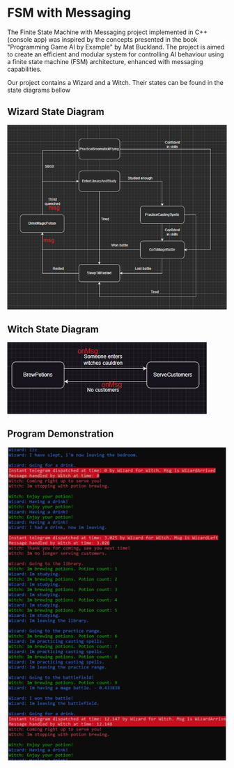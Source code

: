 # FSM with Messaging
The Finite State Machine with Messaging project implemented in C++ (console app) was
inspired by the concepts presented in the book "Programming Game AI by Example" by Mat
Buckland. The project is aimed to create an efficient and modular system for controlling AI
behaviour using a finite state machine (FSM) architecture, enhanced with messaging
capabilities.

Our project contains a Wizard and a Witch. Their states can be found in the state diagrams
bellow

## Wizard State Diagram
![wizard](Images/Wizard-StateDiagram.PNG)

## Witch State Diagram
![witch](Images/Witch-StateDiagram.PNG)

## Program Demonstration
![program](Images/Program.PNG)
